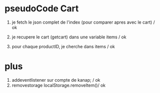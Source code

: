 # pseudoCode Cart

1. je fetch le json complet de l'index (pour comparer apres avec le cart) / ok

2. je recupere le cart (getcart) dans une variable items / ok

3. pour chaque productID, je cherche dans items / ok


# plus

1. addeventlistener sur compte de kanap; / ok
 2. removestorage localStorage.removeItem()/ ok